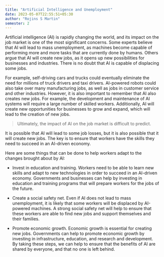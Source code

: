 ```yaml
---
title: "Artificial Intelligence and Unemployment"
date: 2023-05-07T22:55:51+05:30
author: "Rojins S Martin"
semester: 2
---
```


Artificial intelligence (AI) is rapidly changing the world, and its impact on the job
market is one of the most significant concerns. Some experts believe that AI will
lead to mass unemployment, as machines become capable of performing more and
more tasks that are currently done by humans. Others argue that AI will create new
jobs, as it opens up new possibilities for businesses and industries.
There is no doubt that AI is capable of displacing some jobs.

For example,
self-driving cars and trucks could eventually eliminate the need for millions of truck
drivers and taxi drivers. AI-powered robots could also take over many manufacturing
jobs, as well as jobs in customer service and other industries.
However, it is also important to remember that AI also creates new jobs. For
example, the development and maintenance of AI systems will require a large
number of skilled workers. Additionally, AI will create new opportunities for
businesses to grow and expand, which will lead to the creation of new jobs.

> Ultimately, the impact of AI on the job market is difficult to predict.

It is possible that AI will lead to some job losses, but it is also possible that it will create new jobs. The
key is to ensure that workers have the skills they need to succeed in an AI-driven
economy.

Here are some things that can be done to help workers adapt to the changes
brought about by AI:

- Invest in education and training. Workers need to be able to learn new skills
  and adapt to new technologies in order to succeed in an AI-driven economy.
  Governments and businesses can help by investing in education and training
  programs that will prepare workers for the jobs of the future.

- Create a social safety net. Even if AI does not lead to mass unemployment, it
  is likely that some workers will be displaced by AI-powered machines. A
  strong social safety net will help to ensure that these workers are able to find
  new jobs and support themselves and their families.

- Promote economic growth. Economic growth is essential for creating new
  jobs. Governments can help to promote economic growth by investing in
  infrastructure, education, and research and development.
  By taking these steps, we can help to ensure that the benefits of AI are shared by
  everyone, and that no one is left behind.


